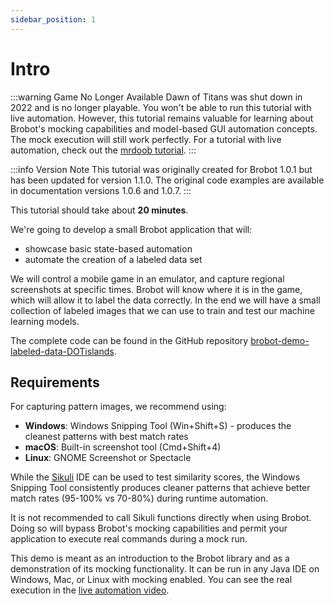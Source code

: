 ```yaml
---
sidebar_position: 1
---
```


# Intro

:::warning Game No Longer Available
Dawn of Titans was shut down in 2022 and is no longer playable. You won't be able to run this tutorial with live automation. However, this tutorial remains valuable for learning about Brobot's mocking capabilities and model-based GUI automation concepts. The mock execution will still work perfectly. For a tutorial with live automation, check out the [mrdoob tutorial](../tutorial-mrdoob/setup).
:::

:::info Version Note
This tutorial was originally created for Brobot 1.0.1 but has been updated for version 1.1.0. The original code examples are available in documentation versions 1.0.6 and 1.0.7.
:::


This tutorial should take about **20 minutes**.  

We're going to develop a small Brobot application that will:  
- showcase basic state-based automation
- automate the creation of a labeled data set  

We will control a mobile game in an emulator, and capture regional screenshots at 
specific times.
Brobot will know where it is in the game, which will allow it to label the data correctly. 
In the end we will 
have a small collection of labeled images that we can use to train and test our 
machine learning models.

The complete code can be found in the GitHub repository 
[brobot-demo-labeled-data-DOTislands](https://github.com/jspinak/brobot-demo-labeled-data-DOTislands).  

## Requirements

For capturing pattern images, we recommend using:
- **Windows**: Windows Snipping Tool (Win+Shift+S) - produces the cleanest patterns with best match rates
- **macOS**: Built-in screenshot tool (Cmd+Shift+4)  
- **Linux**: GNOME Screenshot or Spectacle

While the [Sikuli](http://sikulix.com/) IDE can be used to test similarity scores,
the Windows Snipping Tool consistently produces cleaner patterns that achieve better
match rates (95-100% vs 70-80%) during runtime automation.  

It is not recommended to call Sikuli functions directly when using Brobot. Doing so
will bypass Brobot's mocking capabilities and permit your application to execute
real commands during a mock run.  

This demo is meant as an introduction to the Brobot library 
and as a demonstration of its mocking functionality. It can be run
in any Java IDE on Windows, Mac, or Linux with mocking enabled. 
You can see the real execution in the 
[live automation video](./live-automation). 
